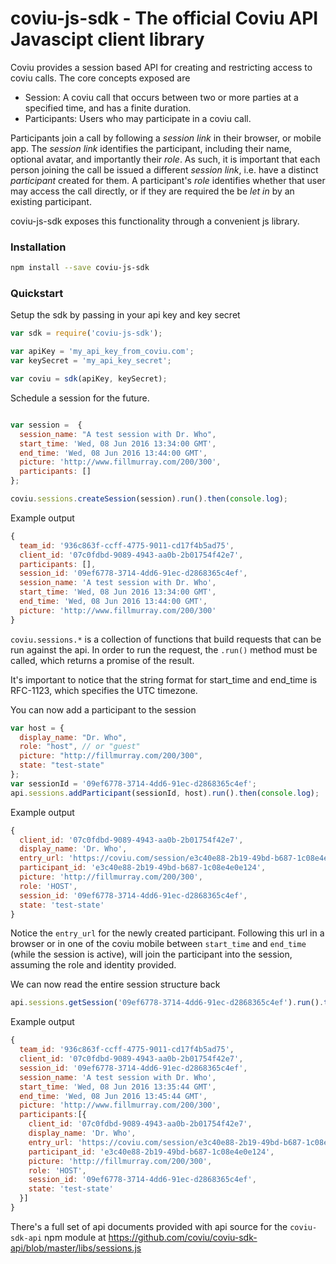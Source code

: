 coviu-js-sdk - The official Coviu API Javascipt client library
==============================================================


Coviu provides a session based API for creating and restricting access to coviu calls. The core concepts exposed are

* Session: A coviu call that occurs between two or more parties at a specified time, and has a finite duration.
* Participants: Users who may participate in a coviu call.

Participants join a call by following a _session link_ in their browser, or mobile app. The _session link_
identifies the participant, including their name, optional avatar, and importantly their _role_. As such,
it is important that each person joining the call be issued a different _session link_, i.e. have a distinct
_participant_ created for them. A participant's _role_ identifies whether that user may access the call directly,
or if they are required the be _let in_ by an existing participant.

coviu-js-sdk exposes this functionality through a convenient js library.


### Installation

```bash
npm install --save coviu-js-sdk
```


### Quickstart

Setup the sdk by passing in your api key and key secret

```javascript
var sdk = require('coviu-js-sdk');

var apiKey = 'my_api_key_from_coviu.com';
var keySecret = 'my_api_key_secret';

var coviu = sdk(apiKey, keySecret);
```

Schedule a session for the future.

```javascript

var session =  {
  session_name: "A test session with Dr. Who",
  start_time: 'Wed, 08 Jun 2016 13:34:00 GMT',
  end_time: 'Wed, 08 Jun 2016 13:44:00 GMT',
  picture: 'http://www.fillmurray.com/200/300',
  participants: []
};

coviu.sessions.createSession(session).run().then(console.log);
```

Example output
```javascript
{
  team_id: '936c863f-ccff-4775-9011-cd17f4b5ad75',
  client_id: '07c0fdbd-9089-4943-aa0b-2b01754f42e7',
  participants: [],
  session_id: '09ef6778-3714-4dd6-91ec-d2868365c4ef',
  session_name: 'A test session with Dr. Who',
  start_time: 'Wed, 08 Jun 2016 13:34:00 GMT',
  end_time: 'Wed, 08 Jun 2016 13:44:00 GMT',
  picture: 'http://www.fillmurray.com/200/300'
}
```

`coviu.sessions.*` is a collection of functions that build requests that can be run against the api. In order to run the
request, the `.run()` method must be called, which returns a promise of the result.

It's important to notice that the string format for start_time and end_time is RFC-1123, which specifies the UTC timezone.

You can now add a participant to the session

```javascript
var host = {
  display_name: "Dr. Who",
  role: "host", // or "guest"
  picture: "http://fillmurray.com/200/300",
  state: "test-state"
};
var sessionId = '09ef6778-3714-4dd6-91ec-d2868365c4ef';
api.sessions.addParticipant(sessionId, host).run().then(console.log);
```

Example output
```javascript
{
  client_id: '07c0fdbd-9089-4943-aa0b-2b01754f42e7',
  display_name: 'Dr. Who',
  entry_url: 'https://coviu.com/session/e3c40e88-2b19-49bd-b687-1c08e4e0e124',
  participant_id: 'e3c40e88-2b19-49bd-b687-1c08e4e0e124',
  picture: 'http://fillmurray.com/200/300',
  role: 'HOST',
  session_id: '09ef6778-3714-4dd6-91ec-d2868365c4ef',
  state: 'test-state'
}
```

Notice the `entry_url` for the newly created participant. Following this url in a browser or in one of the coviu mobile
between `start_time` and `end_time` (while the session is active), will join the participant into the session, assuming
the role and identity provided.


We can now read the entire session structure back
```javascript
api.sessions.getSession('09ef6778-3714-4dd6-91ec-d2868365c4ef').run().then(console.log).catch(console.error);
```

Example output
```javascript
{
  team_id: '936c863f-ccff-4775-9011-cd17f4b5ad75',
  client_id: '07c0fdbd-9089-4943-aa0b-2b01754f42e7',
  session_id: '09ef6778-3714-4dd6-91ec-d2868365c4ef',
  session_name: 'A test session with Dr. Who',
  start_time: 'Wed, 08 Jun 2016 13:35:44 GMT',
  end_time: 'Wed, 08 Jun 2016 13:45:44 GMT',
  picture: 'http://www.fillmurray.com/200/300',
  participants:[{
    client_id: '07c0fdbd-9089-4943-aa0b-2b01754f42e7',
    display_name: 'Dr. Who',
    entry_url: 'https://coviu.com/session/e3c40e88-2b19-49bd-b687-1c08e4e0e124',
    participant_id: 'e3c40e88-2b19-49bd-b687-1c08e4e0e124',
    picture: 'http://fillmurray.com/200/300',
    role: 'HOST',
    session_id: '09ef6778-3714-4dd6-91ec-d2868365c4ef',
    state: 'test-state'
  }]
}
```

There's a full set of api documents provided with api source for the `coviu-sdk-api` npm module at
https://github.com/coviu/coviu-sdk-api/blob/master/libs/sessions.js
